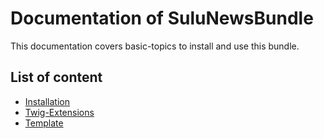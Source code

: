 # Documentation of SuluNewsBundle

This documentation covers basic-topics to install and use this bundle.

## List of content

* [Installation](installation.md)
* [Twig-Extensions](twig-extensions.md)
* [Template](template.md)